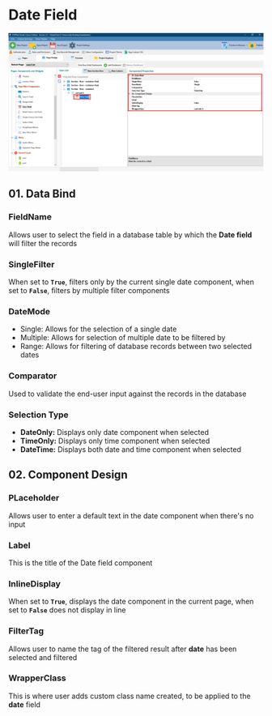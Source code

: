 # Date Field

![](<../../.gitbook/assets/Date Field.png>)

## 01. Data Bind

### FieldName

Allows user to select the field in a database table by which the **Date field** will filter the records&#x20;

### SingleFilter

When set to **`True`**, filters only by the current single date component, when set to **`False`**, filters by multiple filter components

### DateMode

* Single: Allows for the selection of a single date
* Multiple: Allows for selection of multiple date to be filtered by
* Range: Allows for filtering of database records between two selected dates

### Comparator

Used to validate the end-user input against the records in the database

### Selection Type

* **DateOnly:** Displays only date component  when selected
* **TimeOnly:** Displays only time component when selected
* **DateTime:** Displays both date and time component when selected



## 02. Component Design

### PLaceholder

Allows user to enter a default text in the date component when there's no input

### Label

This is the title of the Date field component

### InlineDisplay

When set to **`True`**, displays the date component in the current page, when set to **`False`** does not display in line

### FilterTag

Allows user to name the tag of the filtered result after **date** has been selected and filtered

### WrapperClass

This is where user adds custom class name created, to be applied to the **date** field
